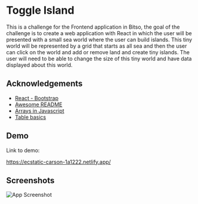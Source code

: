 
# Toggle Island

This is a challenge for the Frontend application in Bitso, the goal of the challenge is to create a web application with React in which the user will be presented with a small sea world where the user can build islands.
This tiny world will be represented by a grid that starts as all sea and then the user can click on
the world and add or remove land and create tiny islands. The user will need to be able to
change the size of this tiny world and have data displayed about this world.


## Acknowledgements

 - [React - Bootstrap](https://react-bootstrap.github.io/)
 - [Awesome README](https://github.com/matiassingers/awesome-readme)
 - [Arrays in Javascript](https://www.youtube.com/watch?v=OTNpiLUSiB4&ab_channel=TheCodingTrain)
 - [Table basics](https://github.com/chrisblakely01/react-creating-a-table)


  
## Demo

Link to demo:

  https://ecstatic-carson-1a1222.netlify.app/
  
## Screenshots

![App Screenshot](https://i.pinimg.com/originals/e7/07/91/e70791c9d626e86d20bfeb691582dad6.jpg)

  